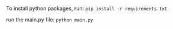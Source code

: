 To install python packages, run:
`pip install -r requirements.txt`

run the main.py file: `python main.py`
